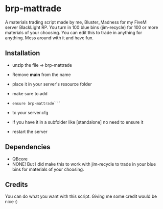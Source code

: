 # brp-mattrade
A materials trading script made by me, Bluster_Madness for my FiveM server BlackLight RP. 
You turn in 100 blue bins (jim-recycle) for 100 or more materials of your choosing. 
You can edit this to trade in anything for anything. Mess around with it and have fun.

## Installation

- unzip the file → brp-mattrade
- Remove **main** from the name
- place it in your server's resource folder

- make sure to add
- ```
  ensure brp-mattrade```
- to your server.cfg
- If you have it in a subfolder like [standalone] no need to ensure it
- restart the server

## Dependencies

- QBcore
- NONE! But I did make this to work with jim-recycle to trade in your blue bins for materials of your choosing.

## Credits
You can do what you want with this script.
Giving me some credit would be nice :)
